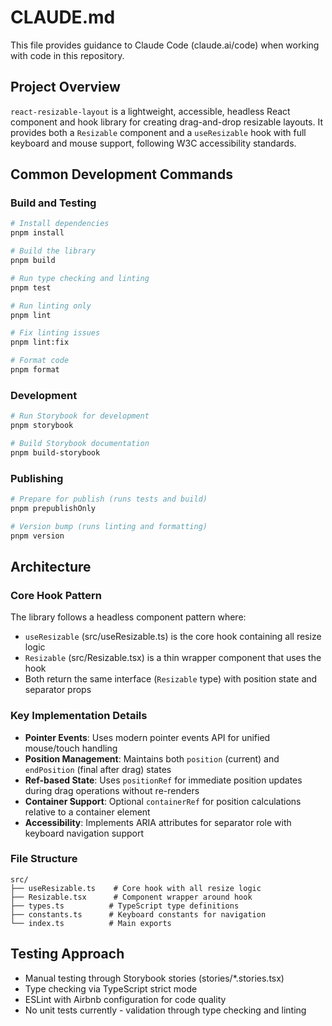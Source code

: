# CLAUDE.md

This file provides guidance to Claude Code (claude.ai/code) when working with code in this repository.

## Project Overview
`react-resizable-layout` is a lightweight, accessible, headless React component and hook library for creating drag-and-drop resizable layouts. It provides both a `Resizable` component and a `useResizable` hook with full keyboard and mouse support, following W3C accessibility standards.

## Common Development Commands

### Build and Testing
```bash
# Install dependencies
pnpm install

# Build the library
pnpm build

# Run type checking and linting
pnpm test

# Run linting only
pnpm lint

# Fix linting issues
pnpm lint:fix

# Format code
pnpm format
```

### Development
```bash
# Run Storybook for development
pnpm storybook

# Build Storybook documentation
pnpm build-storybook
```

### Publishing
```bash
# Prepare for publish (runs tests and build)
pnpm prepublishOnly

# Version bump (runs linting and formatting)
pnpm version
```

## Architecture

### Core Hook Pattern
The library follows a headless component pattern where:
- `useResizable` (src/useResizable.ts) is the core hook containing all resize logic
- `Resizable` (src/Resizable.tsx) is a thin wrapper component that uses the hook
- Both return the same interface (`Resizable` type) with position state and separator props

### Key Implementation Details
- **Pointer Events**: Uses modern pointer events API for unified mouse/touch handling
- **Position Management**: Maintains both `position` (current) and `endPosition` (final after drag) states
- **Ref-based State**: Uses `positionRef` for immediate position updates during drag operations without re-renders
- **Container Support**: Optional `containerRef` for position calculations relative to a container element
- **Accessibility**: Implements ARIA attributes for separator role with keyboard navigation support

### File Structure
```
src/
├── useResizable.ts    # Core hook with all resize logic
├── Resizable.tsx      # Component wrapper around hook
├── types.ts          # TypeScript type definitions
├── constants.ts      # Keyboard constants for navigation
└── index.ts          # Main exports
```

## Testing Approach
- Manual testing through Storybook stories (stories/*.stories.tsx)
- Type checking via TypeScript strict mode
- ESLint with Airbnb configuration for code quality
- No unit tests currently - validation through type checking and linting